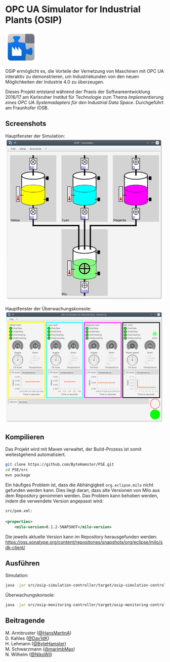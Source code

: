 # OPC UA Simulator for Industrial Plants (OSIP)

<img src="./icon.png" width="100">

OSIP ermöglicht es, die Vorteile der Vernetzung von Maschinen mit OPC UA interaktiv
zu demonstrieren, um Industriekunden von den neuen Möglichkeiten der Industrie 4.0 zu überzeugen.

Dieses Projekt entstand während der Praxis der Softwareentwicklung 2016/17 am Karlsruher Institut für Technologie
zum Thema *Implementierung eines OPC UA Systemadapters für den Industrial Data Space*.
Durchgeführt am Fraunhofer IOSB.

## Screenshots

Hauptfenster der Simulation:  
<img src="./media/screenshot-simulation.png" width="500">

Hauptfenster der Überwachungskonsole:  
<img src="./media/screenshot-monitoring.png" width="500">

## Kompilieren

Das Projekt wird mit Maven verwaltet, der Build-Prozess ist somit weitestgehend automatisiert.
```bash
git clone https://github.com/ByteHamster/PSE.git
cd PSE/src
mvn package
```

Ein häufiges Problem ist, dass die Abhängigkeit `org.eclipse.milo` nicht gefunden werden kann. Dies liegt daran, dass alte Versionen von Milo aus dem Repository genommen werden. Das Problem kann behoben werden, indem die verwendete Version angepasst wird:

```xml
src/pom.xml:

<properties>
    <milo-version>0.1.2-SNAPSHOT</milo-version>
```

Die jeweils aktuelle Version kann im Repository herausgefunden werden:
https://oss.sonatype.org/content/repositories/snapshots/org/eclipse/milo/sdk-client/

## Ausführen

Simulation:
```bash
java -jar src/osip-simulation-controller/target/osip-simulation-controller-1.0-with-dependencies.jar
```

Überwachungskonsole:
```bash
java -jar src/osip-monitoring-controller/target/osip-monitoring-controller-1.0-with-dependencies.jar
```

## Beitragende

M. Armbruster ([@HansMartinA](https://github.com/HansMartinA))  
D. Kahles ([@Dav1dK](https://github.com/Dav1dK))  
H. Lehmann ([@ByteHamster](https://github.com/ByteHamster))  
M. Schwarzmann ([@marimbMax](https://github.com/marimbMax))  
N. Wilhelm ([@NikoWil](https://github.com/NikoWil))  

